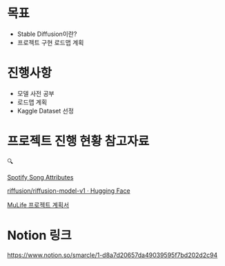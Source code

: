 # 목표

- Stable Diffusion이란?
- 프로젝트 구현 로드맵 계획

# 진행사항

- 모델 사전 공부
- 로드맵 계획
- Kaggle Dataset 선정

# 프로젝트 진행 현황 참고자료

<aside>
🔍

</aside>

[Spotify Song Attributes](https://www.kaggle.com/datasets/geomack/spotifyclassification)

[riffusion/riffusion-model-v1 · Hugging Face](https://huggingface.co/riffusion/riffusion-model-v1)

[MuLife 프로젝트 계획서](https://rotoma-code.tistory.com/entry/MuLife-%ED%94%84%EB%A1%9C%EC%A0%9D%ED%8A%B8-%EA%B3%84%ED%9A%8D%EC%84%9C)


# Notion 링크
https://www.notion.so/smarcle/1-d8a7d20657da49039595f7bd202d2c94
